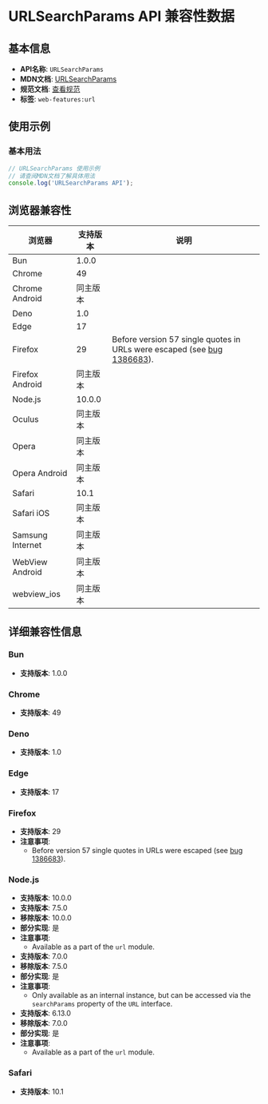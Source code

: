 # URLSearchParams API 兼容性数据

## 基本信息

- **API名称**: `URLSearchParams`
- **MDN文档**: [URLSearchParams](https://developer.mozilla.org/docs/Web/API/URLSearchParams)
- **规范文档**: [查看规范](https://url.spec.whatwg.org/#urlsearchparams)
- **标签**: `web-features:url`

## 使用示例

### 基本用法

```javascript
// URLSearchParams 使用示例
// 请查阅MDN文档了解具体用法
console.log('URLSearchParams API');
```

## 浏览器兼容性

| 浏览器 | 支持版本 | 说明 |
|--------|----------|------|
| Bun | 1.0.0 |  |
| Chrome | 49 |  |
| Chrome Android | 同主版本 |  |
| Deno | 1.0 |  |
| Edge | 17 |  |
| Firefox | 29 | Before version 57 single quotes in URLs were escaped (see [bug 1386683](https://bugzil.la/1386683)). |
| Firefox Android | 同主版本 |  |
| Node.js | 10.0.0 |  |
| Oculus | 同主版本 |  |
| Opera | 同主版本 |  |
| Opera Android | 同主版本 |  |
| Safari | 10.1 |  |
| Safari iOS | 同主版本 |  |
| Samsung Internet | 同主版本 |  |
| WebView Android | 同主版本 |  |
| webview_ios | 同主版本 |  |

## 详细兼容性信息

### Bun

- **支持版本**: 1.0.0

### Chrome

- **支持版本**: 49

### Deno

- **支持版本**: 1.0

### Edge

- **支持版本**: 17

### Firefox

- **支持版本**: 29
- **注意事项**:
  - Before version 57 single quotes in URLs were escaped (see [bug 1386683](https://bugzil.la/1386683)).

### Node.js

- **支持版本**: 10.0.0
- **支持版本**: 7.5.0
- **移除版本**: 10.0.0
- **部分实现**: 是
- **注意事项**:
  - Available as a part of the `url` module.
- **支持版本**: 7.0.0
- **移除版本**: 7.5.0
- **部分实现**: 是
- **注意事项**:
  - Only available as an internal instance, but can be accessed via the `searchParams` property of the `URL` interface.
- **支持版本**: 6.13.0
- **移除版本**: 7.0.0
- **部分实现**: 是
- **注意事项**:
  - Available as a part of the `url` module.

### Safari

- **支持版本**: 10.1


